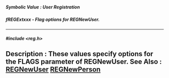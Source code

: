 ##### Symbolic Value : User Registration
##### fREGExtxxx - Flag options for REGNewUser.
---
##### #include <reg.h>
**Description :**
These values specify options for the FLAGS parameter of REGNewUser.
**See Also :**
[REGNewUser](D:/md_files/REGNewUser.md)
[REGNewPerson](D:/md_files/REGNewPerson.md)
---
